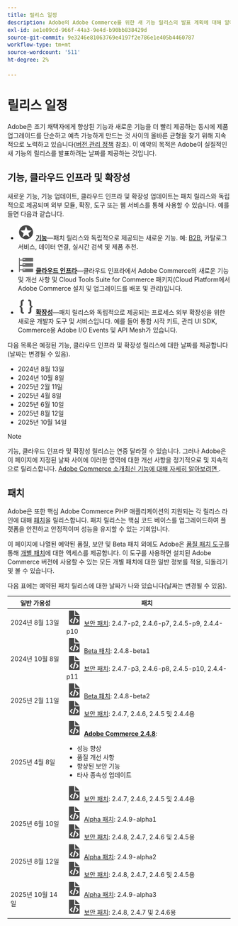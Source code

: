 ```yaml
---
title: 릴리스 일정
description: Adobe의 Adobe Commerce를 위한 새 기능 릴리스의 발표 계획에 대해 알아봅니다.
exl-id: ae1e09cd-966f-44a3-9e4d-b90bb838429d
source-git-commit: 9e3246e81063769e4197f2e786e1e405b4460787
workflow-type: tm+mt
source-wordcount: '511'
ht-degree: 2%

---
```



# 릴리스 일정

Adobe은 조기 채택자에게 향상된 기능과 새로운 기능을 더 빨리 제공하는 동시에 제품 업그레이드를 단순하고 예측 가능하게 만드는 것 사이의 올바른 균형을 찾기 위해 지속적으로 노력하고 있습니다([버전 관리 정책](versioning-policy.md) 참조). 이 예약의 목적은 Adobe이 실질적인 새 기능의 릴리스를 발표하려는 날짜를 제공하는 것입니다.

## 기능, 클라우드 인프라 및 확장성

새로운 기능, 기능 업데이트, 클라우드 인프라 및 확장성 업데이트는 패치 릴리스와 독립적으로 제공되며 외부 모듈, 확장, 도구 또는 웹 서비스를 통해 사용할 수 있습니다. 예를 들면 다음과 같습니다.

- ![기능 아이콘](../assets/icons/feature.svg) [**기능**](https://experienceleague.adobe.com/ko/docs/commerce/user-guides/release-information/release-notes-all)—패치 릴리스와 독립적으로 제공되는 새로운 기능. 예: [B2B](https://experienceleague.adobe.com/ko/docs/commerce-admin/b2b/release-notes), 카탈로그 서비스, 데이터 연결, 실시간 검색 및 제품 추천.

- ![인프라 아이콘](../assets/icons/servers.svg) [**클라우드 인프라**](https://experienceleague.adobe.com/ko/docs/commerce-cloud-service/user-guide/release-notes/cloud-tools-suite)—클라우드 인프라에서 Adobe Commerce의 새로운 기능 및 개선 사항 및 Cloud Tools Suite for Commerce 패키지(Cloud Platform에서 Adobe Commerce 설치 및 업그레이드를 배포 및 관리)입니다.

- ![확장성 아이콘](../assets/icons/brackets.svg) [**확장성**](https://developer.adobe.com/commerce/extensibility/)—패치 릴리스와 독립적으로 제공되는 프로세스 외부 확장성을 위한 새로운 개발자 도구 및 서비스입니다. 예를 들어 통합 시작 키트, 관리 UI SDK, Commerce용 Adobe I/O Events 및 API Mesh가 있습니다.

다음 목록은 예정된 기능, 클라우드 인프라 및 확장성 릴리스에 대한 날짜를 제공합니다(날짜는 변경될 수 있음).

- 2024년 8월 13일
- 2024년 10월 8일
- 2025년 2월 11일
- 2025년 4월 8일
- 2025년 6월 10일
- 2025년 8월 12일
- 2025년 10월 14일

>[!NOTE]
>
>기능, 클라우드 인프라 및 확장성 릴리스는 연중 달라질 수 있습니다. 그러나 Adobe은 이 페이지에 지정된 날짜 사이에 이러한 영역에 대한 개선 사항을 정기적으로 및 지속적으로 릴리스합니다. [Adobe Commerce 소개최신 기능에 대해 자세히 알아보려면 ](https://experienceleague.adobe.com/ko/docs/commerce-admin/start/about).

## 패치

Adobe은 또한 핵심 Adobe Commerce PHP 애플리케이션의 지원되는 각 릴리스 라인에 대해 [패치](versioning-policy.md#patch-release)을 릴리스합니다. 패치 릴리스는 핵심 코드 베이스를 업그레이드하여 플랫폼을 안전하고 안정적이며 성능을 유지할 수 있는 기회입니다.

이 페이지에 나열된 예약된 품질, 보안 및 Beta 패치 외에도 Adobe은 [품질 패치 도구](../tools/quality-patches-tool/usage.md)를 통해 [개별 패치](versioning-policy.md#individual-patch)에 대한 액세스를 제공합니다. 이 도구를 사용하면 설치된 Adobe Commerce 버전에 사용할 수 있는 모든 개별 패치에 대한 일반 정보를 적용, 되돌리기 및 볼 수 있습니다.

다음 표에는 예약된 패치 릴리스에 대한 날짜가 나와 있습니다(날짜는 변경될 수 있음).

<table>
<thead>
  <tr>
    <th>일반 가용성</th>
    <th>패치</th>
  </tr>
</thead>
<tbody>
  <tr>
  <tr>
    <td>2024년 8월 13일</td>
    <td><img alt="패치 릴리스 아이콘" src="../assets/icons/file-code.svg"></img> <a href="release-notes/security/overview.md">보안 패치</a>: 2.4.7-p2, 2.4.6-p7, 2.4.5-p9, 2.4.4-p10</td>
  </tr>
  <tr>
    <td>2024년 10월 8일</td>
    <td><img alt="패치 릴리스 아이콘" src="../assets/icons/file-code.svg"></img> <a href="versioning-policy.md#beta-patch-release">Beta 패치</a>: 2.4.8-beta1<br><img alt="패치 릴리스 아이콘" src="../assets/icons/file-code.svg"></img> <a href="release-notes/security/overview.md">보안 패치</a>: 2.4.7-p3, 2.4.6-p8, 2.4.5-p10, 2.4.4-p11</td>
  </tr>
  <tr>
    <td>2025년 2월 11일</td>
    <td><img alt="패치 릴리스 아이콘" src="../assets/icons/file-code.svg"></img> <a href="versioning-policy.md#beta-patch-release">Beta 패치</a>: 2.4.8-beta2<br><img alt="패치 릴리스 아이콘" src="../assets/icons/file-code.svg"></img> <a href="release-notes/security/overview.md">보안 패치</a>: 2.4.7, 2.4.6, 2.4.5 및 2.4.4용</td>
  </tr>
  <tr>
    <tr>
    <td>2025년 4월 8일</td>
    <td><img alt="패치 릴리스 아이콘" src="../assets/icons/file-code.svg"></img> <a href="release-notes/commerce/overview.md"><strong>Adobe Commerce 2.4.8</a></strong>:<ul><li>성능 향상</li><li>품질 개선 사항</li><li>향상된 보안 기능</li><li>타사 종속성 업데이트</li></ul><img alt="패치 릴리스 아이콘" src="../assets/icons/file-code.svg"></img> <a href="release-notes/security/overview.md">보안 패치</a>: 2.4.7, 2.4.6, 2.4.5 및 2.4.4용</td>
  </tr>
  <tr>
    <td>2025년 6월 10일</td>
    <td><img alt="패치 릴리스 아이콘" src="../assets/icons/file-code.svg"></img> <a href="versioning-policy.md#alpha-patch-release">Alpha 패치</a>: 2.4.9-alpha1<br><img alt="패치 릴리스 아이콘" src="../assets/icons/file-code.svg"></img> <a href="release-notes/security/overview.md">보안 패치</a>: 2.4.8, 2.4.7, 2.4.6 및 2.4.5용</td>
  </tr>
  <tr>
    <td>2025년 8월 12일</td>
    <td><img alt="패치 릴리스 아이콘" src="../assets/icons/file-code.svg"></img> <a href="versioning-policy.md#alpha-patch-release">Alpha 패치</a>: 2.4.9-alpha2<br><img alt="패치 릴리스 아이콘" src="../assets/icons/file-code.svg"></img> <a href="release-notes/security/overview.md">보안 패치</a>: 2.4.8, 2.4.7, 2.4.6 및 2.4.5용</td>
  </tr>
  <tr>
    <td>2025년 10월 14일</td>
    <td><img alt="패치 릴리스 아이콘" src="../assets/icons/file-code.svg"></img> <a href="versioning-policy.md#alpha-patch-release">Alpha 패치</a>: 2.4.9-alpha3<br><img alt="패치 릴리스 아이콘" src="../assets/icons/file-code.svg"></img> <a href="release-notes/security/overview.md">보안 패치</a>: 2.4.8, 2.4.7 및 2.4.6용</td>
  </tr>
</tbody>
</table>
